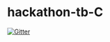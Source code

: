# hackathon-tb-C

[![Gitter](https://badges.gitter.im/2022SM-hackathon-tb-C/community.svg)](https://gitter.im/2022SM-hackathon-tb-C/community?utm_source=badge&utm_medium=badge&utm_campaign=pr-badge)
